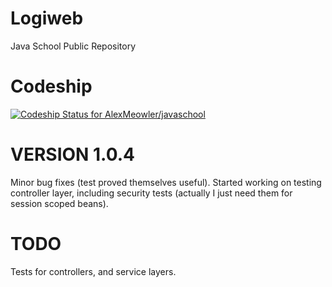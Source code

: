 # Logiweb
Java School Public Repository

# Codeship
[![Codeship Status for AlexMeowler/javaschool](https://app.codeship.com/projects/ae9cc548-5107-43bc-a4c0-60ee813c0211/status?branch=main)](https://app.codeship.com/projects/423888)

# VERSION 1.0.4

Minor bug fixes (test proved themselves useful). Started working on testing controller layer, including security tests (actually I just need them for session scoped beans).

# TODO

Tests for controllers, and service layers.